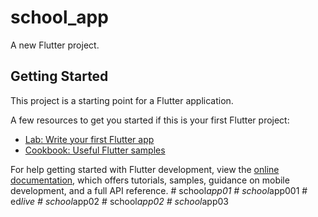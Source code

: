 # school_app

A new Flutter project.

## Getting Started

This project is a starting point for a Flutter application.

A few resources to get you started if this is your first Flutter project:

- [Lab: Write your first Flutter app](https://docs.flutter.dev/get-started/codelab)
- [Cookbook: Useful Flutter samples](https://docs.flutter.dev/cookbook)

For help getting started with Flutter development, view the
[online documentation](https://docs.flutter.dev/), which offers tutorials,
samples, guidance on mobile development, and a full API reference.
#   s c h o o l _ a p p 0 1  
 #   s c h o o l _ a p p 0 0 1  
 #   e d _ l i v e  
 #   s c h o o l _ a p p 0 2  
 #   s c h o o l _ a p p 0 2  
 #   s c h o o l _ a p p 0 3  
 